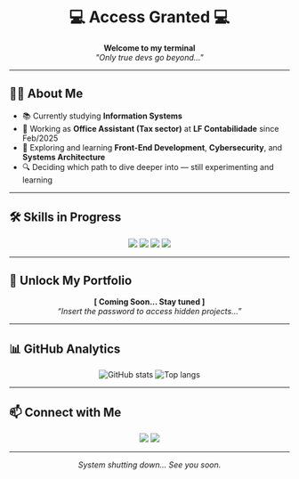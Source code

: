 <!-- HEADER -->
<h1 align="center">💻 Access Granted 💻</h1>
<p align="center">
  <b>Welcome to my terminal</b> <br>
  <i>"Only true devs go beyond..."</i>
</p>

---

<!-- ABOUT -->
## 👨‍💻 About Me  
- 📚 Currently studying **Information Systems**  
- 🏢 Working as **Office Assistant (Tax sector)** at **LF Contabilidade** since Feb/2025  
- 🌱 Exploring and learning **Front-End Development**, **Cybersecurity**, and **Systems Architecture**  
- 🔍 Deciding which path to dive deeper into — still experimenting and learning  

---

<!-- SKILLS -->
## 🛠 Skills in Progress  
<p align="center">
  <img src="https://img.shields.io/badge/HTML5-in%20progress-orange?logo=html5" />
  <img src="https://img.shields.io/badge/CSS3-in%20progress-blue?logo=css3" />
  <img src="https://img.shields.io/badge/JavaScript-in%20progress-yellow?logo=javascript" />
  <img src="https://img.shields.io/badge/Java-in%20progress-red?logo=java" />
</p>

---

<!-- PORTFOLIO PLACEHOLDER -->
## 🔐 Unlock My Portfolio  
<p align="center">
  <b>[ Coming Soon... Stay tuned ]</b> <br>
  <i>“Insert the password to access hidden projects...”</i>
</p>

---

<!-- GITHUB STATS -->
## 📊 GitHub Analytics  
<p align="center">
  <img src="https://github-readme-stats.vercel.app/api?username=FelipeWal&show_icons=true&theme=radical" alt="GitHub stats" />
  <img src="https://github-readme-stats.vercel.app/api/top-langs/?username=FelipeWal&layout=compact&theme=radical" alt="Top langs" />
</p>

---

<!-- CONTACT -->
## 📫 Connect with Me  
<p align="center">
  <a href="https://mail.google.com/mail/view=cm&fs=1&to:lipewaldrigues@gmail.com"></a>
  <a href="https://www.linkedin.com/in/lipe-waldrigues-7899472b2"><img src="https://img.shields.io/badge/LinkedIn-0077B5?logo=linkedin&logoColor=white" /></a>
  <a href="https://instagram.com/lipe.waldrigues"><img src="https://img.shields.io/badge/Instagram-E4405F?logo=instagram&logoColor=white" /></a>
</p>

---

<!-- FOOTER -->
<p align="center">
  <i>System shutting down... See you soon.</i>
</p>
